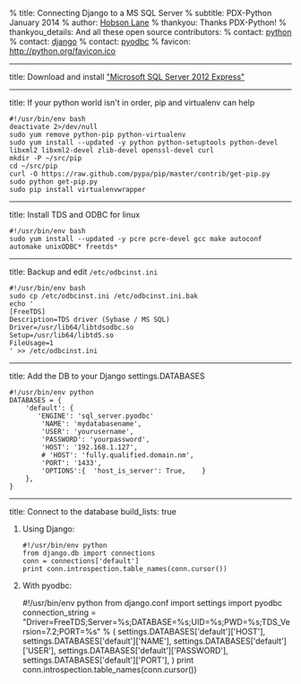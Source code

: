 % title: Connecting Django to a MS SQL Server
% subtitle: PDX-Python January 2014
% author: [Hobson Lane](http://github.com/hobson)
% thankyou: Thanks PDX-Python!
% thankyou_details: And all these open source contributors:
% contact: [python](python.org)
% contact: [django](djangoproject.org)
% contact: [pyodbc](pypi.python.org/pypi/pyodbc)
% favicon: http://python.org/favicon.ico

---
title: Download and install ["Microsoft SQL Server 2012 Express"](http://www.microsoft.com/en-us/download/details.aspx?id=29062)

---
title: If your python world isn't in order, pip and virtualenv can help

    #!/usr/bin/env bash
    deactivate 2>/dev/null
    sudo yum remove python-pip python-virtualenv
    sudo yum install --updated -y python python-setuptools python-devel libxml2 libxml2-devel zlib-devel openssl-devel curl
    mkdir -P ~/src/pip
    cd ~/src/pip
    curl -O https://raw.github.com/pypa/pip/master/contrib/get-pip.py
    sudo python get-pip.py
    sudo pip install virtualenvwrapper

---
title: Install TDS and ODBC for linux 

    #!/usr/bin/env bash
    sudo yum install --updated -y pcre pcre-devel gcc make autoconf automake unixODBC* freetds*

---
title: Backup and edit `/etc/odbcinst.ini`

    #!/usr/bin/env bash
    sudo cp /etc/odbcinst.ini /etc/odbcinst.ini.bak
    echo '
    [FreeTDS]
    Description=TDS driver (Sybase / MS SQL)
    Driver=/usr/lib64/libtdsodbc.so
    Setup=/usr/lib64/libtdS.so
    FileUsage=1
    ' >> /etc/odbcinst.ini

---

title: Add the DB to your Django settings.DATABASES

    #!/usr/bin/env python
    DATABASES = {
        'default': {
           'ENGINE': 'sql_server.pyodbc'  
            'NAME': 'mydatabasename',                 
            'USER': 'yourusername',
            'PASSWORD': 'yourpassword',
            'HOST': '192.168.1.127',
            # 'HOST': 'fully.qualified.domain.nm',
            'PORT': '1433',  
            'OPTIONS':{  'host_is_server': True,    }                
        },
    }

---
title: Connect to the database
build_lists: true

1. Using Django:

    ~~~~~~~~~~~~~~~~~~~~~~~
    #!/usr/bin/env python
    from django.db import connections
    conn = connections['default']
    print conn.introspection.table_names(conn.cursor())
    ~~~~~~~~~~~~~~~~~~~~~~~~~~~

2. With pyodbc:

    #!/usr/bin/env python
    from django.conf import settings
    import pyodbc
    connection_string = "Driver=FreeTDS;Server=%s;DATABASE=%s;UID=%s;PWD=%s;TDS_Version=7.2;PORT=%s" % (
        settings.DATABASES['default']['HOST'], 
        settings.DATABASES['default']['NAME'],
        settings.DATABASES['default']['USER'],
        settings.DATABASES['default']['PASSWORD'],
        settings.DATABASES['default']['PORT'],
        )
    print conn.introspection.table_names(conn.cursor())
